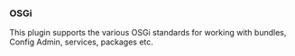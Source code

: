 ### OSGi

This plugin supports the various OSGi standards for working with bundles, Config Admin, services, packages etc.